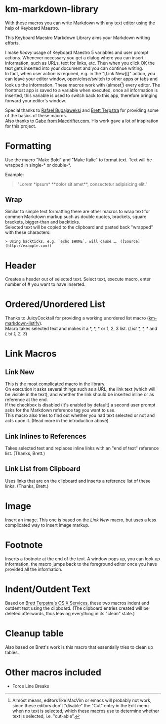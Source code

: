 km-markdown-library
===================

With these macros you can write Markdown with any text editor using the help of Keyboard Maestro.

This Keyboard Maestro Markdown Library aims your Markdown writing efforts.   

I make *heavy* usage of Keyboard Maestro 5 variables and user prompt actions. Whenever necessary you get a dialog where you can insert information, such as URLs, text for links, etc. Then when you click OK the text gets inserted into your document and you can continue writing.  
In fact, when user action is required, e.g. in the "[Link New][]" action, you can leave your editor window, open/close/switch to other apps or tabs and look up the information. These macros work with (almost[^disclaimer]) every editor. The frontmost app is saved to a variable when executed, once all information is inserted, this variable is used to switch back to this app, therefore bringing forward your editor's window.

Special thanks to [Rafael Bugajaweksi](https://github.com/rbugajewski/) and [Brett Terpstra](http://brettterpstra.com) for providing some of the basics of these macros.  
Also thanks to [Gabe from Macdrifter.com](http://macdrifter.com). His work gave a lot of inspiration for this project.

# Formatting #

Use the macro "Make Bold" and "Make Italic" to format text. Text will be wrapped in single-\* or double-\*.

Example:

> "Lorem \*ipsum\* \*\*dolor sit amet\*\*, consectetur adipisicing elit."

## Wrap ##

Similar to simple text formatting there are other macros to wrap text for common Markdown markup such as double quotes, brackets, square brackets, bigger-than and backticks.   
Selected text will be copied to the clipboard and pasted back "wrapped" with these characters: 

	> Using backticks, e.g. `echo $HOME`, will cause …. ([Source](http://example.com))

# Header #

Creates a header out of selected text. Select text, execute macro, enter number of \# you want to have inserted.

# Ordered/Unordered List #

Thanks to JuicyCocktail for providing a working unordered list macro ([km-markdown-listify](https://github.com/rbugajewski/km-markdown-listify)).   
Macro takes selected text and makes it a \*, \*, \* or 1, 2, 3 list. (*List \*, \*, \** and *List 1, 2, 3*)

# Link Macros #

## Link New ##

This is the most complicated macro in the library.  
On execution it asks several things such as a URL, the link text (which will be visible in the text), and whether the link should be inserted inline or as reference at the end.  
If the checkbox is disabled (it's enabled by default) a second user prompt asks for the Markdown reference tag you want to use.  
This macro also tries to find out whether you had text selected or not and acts upon it. (Read more in the introduction above)

## Link Inlines to References ##

Takes selected text and replaces inline links with an "end of text" reference list. (Thanks, Brett.)

## Link List from Clipboard ##

Uses links that are on the clipboard and inserts a reference list of these links. (Thanks, Brett.)

# Image #

Insert an image. This one is based on the *Link New* macro, but uses a less complicated way to insert image markup.

# Footnote #

Inserts a footnote at the end of the text. A window pops up, you can look up information, the macro jumps back to the foreground editor once you have provided all the information.

# Indent/Outdent Text #

Based on [Brett Terpstra's OS X Services](http://brettterpstra.com/project/markdown-service-tools/ "Brett Terpstra's OS X Services"), these two macros indent and outdent text using the clipboard. (The clipboard entries created will be deleted afterwards, thus leaving everything in its "clean" state.)

# Cleanup table #

Also based on Brett's work is this macro that essentially tries to clean up tables.

# Other macros included #

* Force Line Breaks

[^disclaimer]: Almost means, editors like MacVim or emacs will probably not work, since these editors don't "disable" the "Cut" entry in the Edit menu when no text is selected, which these macros use to determine whether text is selected, i.e. "cut-able".